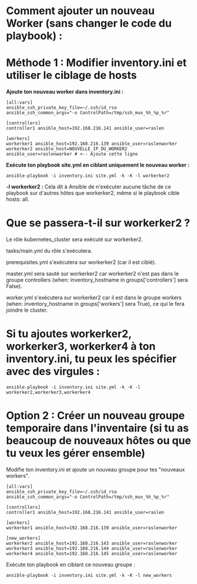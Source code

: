 #  Comment ajouter un nouveau Worker (sans changer le code du playbook) :

# Méthode 1 : Modifier inventory.ini et utiliser le ciblage de hosts


**Ajoute ton nouveau worker dans inventory.ini :**

````
[all:vars]
ansible_ssh_private_key_file=~/.ssh/id_rsa
ansible_ssh_common_args="-o ControlPath=/tmp/ssh_mux_%h_%p_%r"

[controllers]
controller1 ansible_host=192.168.216.141 ansible_user=raslen

[workers]
workerker1 ansible_host=192.168.216.139 ansible_user=raslenworker
workerker2 ansible_host=NOUVELLE_IP_DU_WORKER2 ansible_user=raslenworker # <-- Ajoute cette ligne
````

**Exécute ton playbook site.yml en ciblant uniquement le nouveau worker :**

````
ansible-playbook -i inventory.ini site.yml -k -K -l workerker2
````


**-l workerker2 :**  Cela dit à Ansible de n'exécuter aucune tâche de ce playbook sur d'autres hôtes que workerker2, même si le playbook cible hosts: all.


# Que se passera-t-il sur workerker2 ?
Le rôle kubernetes_cluster sera exécuté sur workerker2.  

tasks/main.yml du rôle s'exécutera.  

prerequisites.yml s'exécutera sur workerker2 (car il est ciblé).  

master.yml sera sauté sur workerker2 car workerker2 n'est pas dans le groupe controllers (when: inventory_hostname in groups['controllers'] sera False).  

worker.yml s'exécutera sur workerker2 car il est dans le groupe workers (when: inventory_hostname in groups['workers'] sera True), ce qui le fera joindre le cluster.  


# Si tu ajoutes workerker2, workerker3, workerker4 à ton inventory.ini, tu peux les spécifier avec des virgules :

````
ansible-playbook -i inventory.ini site.yml -k -K -l workerker2,workerker3,workerker4
````


# Option 2 : Créer un nouveau groupe temporaire dans l'inventaire (si tu as beaucoup de nouveaux hôtes ou que tu veux les gérer ensemble)

Modifie ton inventory.ini et ajoute un nouveau groupe pour tes "nouveaux workers".


````
[all:vars]
ansible_ssh_private_key_file=~/.ssh/id_rsa
ansible_ssh_common_args="-o ControlPath=/tmp/ssh_mux_%h_%p_%r"

[controllers]
controller1 ansible_host=192.168.216.141 ansible_user=raslen

[workers]
workerker1 ansible_host=192.168.216.139 ansible_user=raslenworker

[new_workers]
workerker2 ansible_host=192.168.216.143 ansible_user=raslenworker
workerker3 ansible_host=192.168.216.144 ansible_user=raslenworker
workerker4 ansible_host=192.168.216.145 ansible_user=raslenworker
````

Exécute ton playbook en ciblant ce nouveau groupe :

````
ansible-playbook -i inventory.ini site.yml -k -K -l new_workers
````